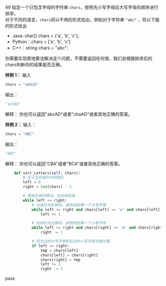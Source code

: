 49
给定一个只包含字母的字符串 `chars`，按照先小写字母后大写字母的顺序进行排序。  
对于不同的语言，`chars`将以不用的形式给出，例如对于字符串 `"abc"` ，将以下面的形式给出

- Java: char[] chars = {'a', 'b', 'c'};
- Python：chars = ['a', 'b', 'c']
- C++：string chars = "abc";

你需要实现原地算法解决这个问题，不需要返回任何值，我们会根据排序后的chars判断你的结果是否正确。

**样例 1：**
输入
```python
chars = "abAcD"
```
输出：
```python
"acbAD"
```
解释：
你也可以返回"abcAD"或者"cbaAD"或者其他正确的答案。 

**样例 2：**
输入：
``` python
chars = "ABC"
```
输出：
```python
"ABC"
```
解释：
你也可以返回"CBA"或者"BCA"或者其他正确的答案。


```python
    def sort_Letters(self, chars):
        # 定义左右指针并初始化
        left = 0
        right = len(chars) - 1

        # 两指针相向移动，交会则结束
        while left <= right:
            # 左指针向右移动，直到找到第一个大写字母
            while left <= right and chars[left] >= 'a' and chars[left] <= 'z':
                left += 1

            # 右指针向左移动，直到找到第一个小写字母
            while left <= right and chars[right] >= 'A' and chars[right] <= 'Z':
                right -= 1

            # 将左边的大写字母和右边的小写字母交换位置
            if left <= right:
                tmp = chars[left]
                chars[left] = chars[right]
                chars[right] = tmp
                left += 1
                right -= 1
```
pass